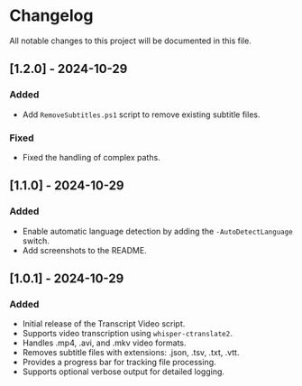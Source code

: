 # Changelog

All notable changes to this project will be documented in this file.

## [1.2.0] - 2024-10-29

### Added

- Add `RemoveSubtitles.ps1` script to remove existing subtitle files.

### Fixed

- Fixed the handling of complex paths.

## [1.1.0] - 2024-10-29

### Added

- Enable automatic language detection by adding the `-AutoDetectLanguage` switch.
- Add screenshots to the README.

## [1.0.1] - 2024-10-29

### Added

- Initial release of the Transcript Video script.
- Supports video transcription using `whisper-ctranslate2`.
- Handles .mp4, .avi, and .mkv video formats.
- Removes subtitle files with extensions: .json, .tsv, .txt, .vtt.
- Provides a progress bar for tracking file processing.
- Supports optional verbose output for detailed logging.
